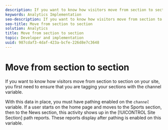 ```yaml
---
description: If you want to know how visitors move from section to section on your site, you first need to ensure that you are tagging your sections with the channel variable.
keywords: Analytics Implementation
seo-description: If you want to know how visitors move from section to section on your site, you first need to ensure that you are tagging your sections with the channel variable.
seo-title: Move from section to section
solution: Analytics
title: Move from section to section
topic: Developer and implementation
uuid: 987cdaf3-4daf-423a-bcfe-226d8e7c3648
---
```


# Move from section to section

If you want to know how visitors move from section to section on your site, you first need to ensure that you are tagging your sections with the channel variable.

With this data in place, you must have pathing enabled on the *`channel`* variable. If a user starts on the home page and moves to the Sports section, then to the News section, this activity shows up in the [!UICONTROL Site Section] path reports. These reports display after pathing is enabled on this variable. 
